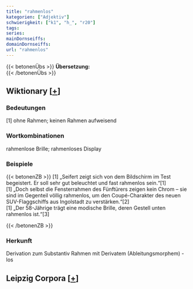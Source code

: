 ```yaml
---
title: "rahmenlos"
kategorien: ["Adjektiv"]
schwierigkeit: ["k1", "h_", "r20"]
tags:
series:
mainDornseiffs:
domainDornseiffs:
url: "rahmenlos"
---
```


{{< betonenÜbs >}}
**Übersetzung:**  
{{< /betonenÜbs >}}

## Wiktionary [[+](https://de.wiktionary.org/wiki/rahmenlos)]

### Bedeutungen
[1] ohne Rahmen; keinen Rahmen aufweisend  

### Wortkombinationen
rahmenlose Brille; rahmenloses Display  

### Beispiele
{{< betonenZB >}}
[1] „Seifert zeigt sich von dem Bildschirm im Test begeistert. Er soll sehr gut beleuchtet und fast rahmenlos sein.“[1]  
[1] „Doch selbst die Fensterrahmen des Fünftürers zeigen kein Chrom – sie sind im Gegenteil völlig rahmenlos, um den Coupé-Charakter des neuen SUV-Flaggschiffs aus Ingolstadt zu verstärken.“[2]  
[1] „Der 58-Jährige trägt eine modische Brille, deren Gestell unten rahmenlos ist.“[3]  

{{< /betonenZB >}}
### Herkunft
Derivation zum Substantiv Rahmen mit Derivatem (Ableitungsmorphem) -los  


## Leipzig Corpora [[+](https://corpora.uni-leipzig.de/en/res?word=rahmenlos&corpusId=deu_newscrawl-public_2018)]

